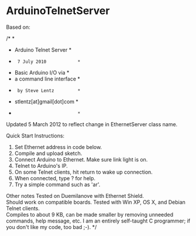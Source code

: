 ArduinoTelnetServer
===================

Based on:

/*                             *
 *  Arduino Telnet Server      *
 *      7 July 2010            *
 *   Basic Arduino I/O via     *
 *  a command line interface   *
 *      by Steve Lentz         *
 *  stlentz[at]gmail[dot]com   *
 *                             *
 
 Updated 5 March 2012 to reflect change in EthernetServer class name.
 
 Quick Start Instructions:
 1) Set Ethernet address in code below.
 2) Compile and upload sketch.
 3) Connect Arduino to Ethernet.
    Make sure link light is on.
 4) Telnet to Arduino's IP.
 5) On some Telnet clients, hit return to wake up connection.
 6) When connected, type ? <cr> for help.  
 7) Try a simple command such as 'ar'. 
 
Other notes
Tested on Duemilanove with Ethernet Shield.  
Should work on compatible boards.
Tested with Win XP, OS X, and Debian Telnet clients.  
Compiles to about 9 KB, can be made smaller by removing 
  unneeded commands, help message, etc. 
I am an entirely self-taught C programmer; if you
  don't like my code, too bad ;-).  */  
